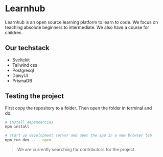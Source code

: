 # Learnhub

Learnhub is an open source learning platform to learn to code. We focus on teaching absolute beginners to intermediate. We also have a course for children.

## Our techstack

- Sveltekit
- Tailwind css
- Postgresql
- DaisyUI
- PrismaDB

## Testing the project

First copy the repository to a folder. Then open the folder in terminal and do:

```bash
# install dependencies
npm install

# start up development server and open the app in a new browser tab
npm run dev -- --open
```


> We are currently searching for contributors for the project.
